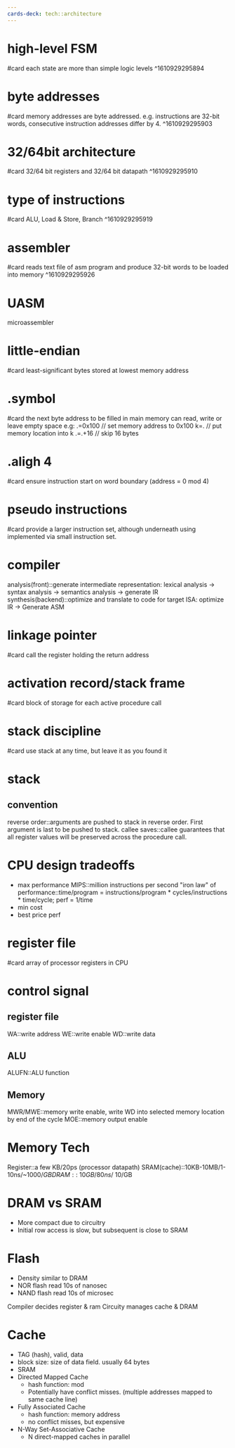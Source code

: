 ```yaml
---
cards-deck: tech::architecture
---
```


# high-level FSM
#card
each state are more than simple logic levels
^1610929295894

# byte addresses
#card
memory addresses are byte addressed.
e.g. instructions are 32-bit words, consecutive instruction addresses differ by 4.
^1610929295903

# 32/64bit architecture
#card
32/64 bit registers and 32/64 bit datapath
^1610929295910

# type of instructions
#card
ALU, Load & Store, Branch
^1610929295919


# assembler
#card
reads text file of asm program and produce 32-bit words to be loaded into memory
^1610929295926

# UASM
microassembler

# little-endian
#card
least-significant bytes stored at lowest memory address

# .symbol
#card
the next byte address to be filled in main memory
can read, write or leave empty space
e.g:
.=0x100 // set memory address to 0x100
k=. // put memory location into k
.=.+16 // skip 16 bytes

# .aligh 4
#card
ensure instruction start on word boundary (address = 0 mod 4)

# pseudo instructions
#card
provide a larger instruction set, although underneath using implemented via small instruction set.

# compiler
analysis(front)::generate intermediate representation: lexical analysis -> syntax analysis -> semantics analysis -> generate IR
synthesis(backend)::optimize and translate to code for target ISA: optimize IR -> Generate ASM

# linkage pointer
#card
call the register holding the return address

# activation record/stack frame
#card
block of storage for each active procedure call


# stack discipline
#card
use stack at any time, but leave it as you found it

# stack
## convention
reverse order::arguments are pushed to stack in reverse order. First argument is last to be pushed to stack.
callee saves::callee guarantees that all register values will be preserved across the procedure call.

# CPU design tradeoffs
* max performance
MIPS::million instructions per second
"iron law" of performance::time/program = instructions/program * cycles/instructions * time/cycle; perf = 1/time
* min cost
* best price perf

# register file
#card
array of processor registers in CPU

# control signal
## register file
WA::write address
WE::write enable
WD::write data
## ALU
ALUFN::ALU function
## Memory
MWR/MWE::memory write enable, write WD into selected memory location by end of the cycle
MOE::memory output enable

# Memory Tech
Register::a few KB/20ps (processor datapath)
SRAM(cache)::10KB-10MB/1-10ns/~$1000/GB
DRAM::~10GB/80ns/~$10/GB

# DRAM vs SRAM
- More compact due to circuitry
- Initial row access is slow, but subsequent is close to SRAM

# Flash
- Density similar to DRAM
- NOR flash read 10s of nanosec
- NAND flash read 10s of microsec

Compiler decides register & ram
Circuity manages cache & DRAM

# Cache
- TAG (hash), valid, data
- block size: size of data field. usually 64 bytes
- SRAM
- Directed Mapped Cache
  - hash function: mod
  - Potentially have conflict misses. (multiple addresses mapped to same cache line)
- Fully Associated Cache
  - hash function: memory address
  - no conflict misses, but expensive
- N-Way Set-Associative Cache
  - N direct-mapped caches in parallel
